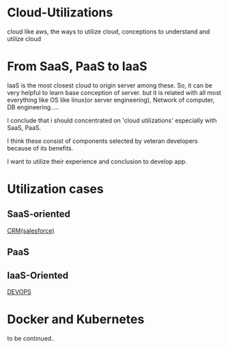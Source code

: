 # Cloud-Utilizations
cloud like aws, the ways to utilize cloud, conceptions to understand and utilize cloud

# From SaaS, PaaS to IaaS
IaaS is the most closest cloud to origin server among these. So, it can be very helpful to learn base conception of server. but it is related with all most everything like OS like linux(or server engineering), Network of computer, DB engineering.....

I conclude that i should concentrated on 'cloud utilizations' especially with SaaS, PaaS.

I think these consist of components selected by veteran developers because of its benefits.

I want to utilize their experience and conclusion to develop app.

# Utilization cases
## SaaS-oriented 
[CRM(salesforce)](https://github.com/devsacti/CRM)
 
## PaaS

## IaaS-Oriented
[DEVOPS](https://github.com/devsacti/Cloud-Utilizations/tree/main/DEVOPS)

# Docker and Kubernetes
to be continued..
